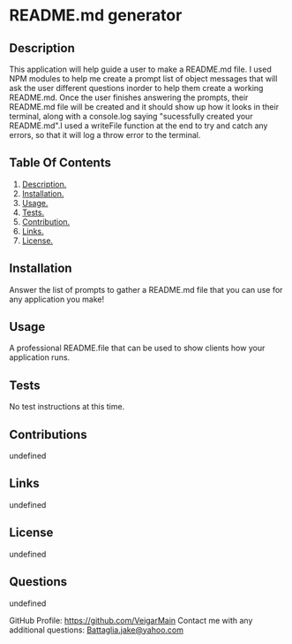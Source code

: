 # README.md generator


<a name="Description"></a>
## Description
This application will help guide a user to make a README.md file. I used NPM modules to help me create a prompt list of object messages that will ask the user different questions inorder to help them create a working README.md. Once the user finishes answering the prompts, their README.md file will be created and it should show up how it looks in their terminal, along with a console.log saying "sucessfully created your README.md".I used a writeFile function at the end to try and catch any errors, so that it will log a throw error to the terminal. 

## Table Of Contents
1. [ Description. ](#Description)
2. [ Installation. ](#Installation)
3. [ Usage. ](#Usage)
4. [ Tests. ](#Tests)
5. [ Contribution. ](#Contribution)
6. [ Links. ](#Links)
7. [ License. ](#License)

<a name="installation"></a>
## Installation

Answer the list of prompts to gather a README.md file that you can use for any application you make!

<a name="usage"></a>
## Usage

A professional README.file that can be used to show clients how your application runs.

<a name="tests"></a>
## Tests

No test instructions at this time.

<a name="contribution"></a>
## Contributions

undefined

<a name="links"></a>
## Links

undefined

<a name="license"></a>
## License


undefined

<a name="questions"></a>
## Questions

undefined

GitHub Profile: https://github.com/VeigarMain
Contact me with any additional questions:
Battaglia.jake@yahoo.com
